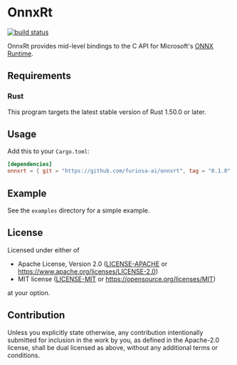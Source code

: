 # OnnxRt

[![build status](https://github.com/fuirosa-ai/onnxrt/workflows/build/badge.svg)](https://github.com/furiosa-ai/onnxrt/actions?query=workflow%3Abuild+branch%3Amain)

OnnxRt provides mid-level bindings to the C API for Microsoft's [ONNX Runtime].

[ONNX Runtime]: https://www.onnxruntime.ai/

## Requirements

### Rust

This program targets the latest stable version of Rust 1.50.0 or later.

## Usage

Add this to your `Cargo.toml`:

```toml
[dependencies]
onnxrt = { git = "https://github.com/furiosa-ai/onnxrt", tag = "0.1.0" }
```

## Example

See the `examples` directory for a simple example.

## License

Licensed under either of

 * Apache License, Version 2.0
   ([LICENSE-APACHE](LICENSE-APACHE) or https://www.apache.org/licenses/LICENSE-2.0)
 * MIT license
   ([LICENSE-MIT](LICENSE-MIT) or https://opensource.org/licenses/MIT)

at your option.

## Contribution

Unless you explicitly state otherwise, any contribution intentionally submitted
for inclusion in the work by you, as defined in the Apache-2.0 license, shall
be dual licensed as above, without any additional terms or conditions.
